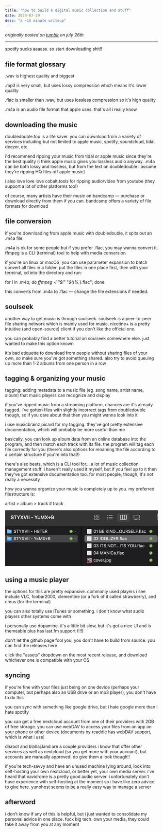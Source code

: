```yaml
---
title: "how to build a digital music collection and stuff"
date: 2024-07-29
desc: "a ~15 minute writeup"
---
```


*originally posted on [tumblr](https://www.tumblr.com/stellophiliac/757034541542195200/how-to-build-a-digital-music-collection-and-stuff) on july 26th*

***
spotify sucks aaaass. so start downloading shit!!

## file format glossary

.wav is highest quality and biggest

.mp3 is very small, but uses lossy compression which means it's lower quality

.flac is smaller than .wav, but uses lossless compression so it's high quality

.m4a is an audio file format that apple uses. that's all i really know

## downloading the music

doubledouble.top is a life saver. you can download from a variety of services including but not limited to apple music, spotify, soundcloud, tidal, deezer, etc. 

i'd recommend ripping your music from tidal or apple music since they're the best quality (i think apple music gives you lossless audio anyway. .m4a can be both lossy and lossless, but from the text on doubledouble i assume they're ripping HQ files off apple music)

i also love love love cobalt.tools for ripping audio/video from youtube (they support a lot of other platforms too!)

of course, many artists have their music on bandcamp — purchase or download directly from them if you can. bandcamp offers a variety of file formats for download

## file conversion

if you're downloading from apple music with doubledouble, it spits out an .m4a file. 

.m4a is ok for some people but if you prefer .flac, you may wanna convert it. ffmpeg is a CLI (terminal) tool to help with media conversion

if you're on linux or macOS, you can use parameter expansion to batch convert all files in a folder. put the files in one place first, then with your terminal, cd into the directory and run:

for i in *.m4a; do ffmpeg -i "$i" "${i%.*}.flac"; done

this converts from .m4a to .flac — change the file extensions if needed.

## soulseek

another way to get music is through soulseek. soulseek is a peer-to-peer file sharing network which is mainly used for music. nicotine+ is a pretty intuitive (and open-source) client if you don't like the official one.

you can probably find a better tutorial on soulseek somewhere else. just wanted to make this option known

it's bad etiquette to download from people without sharing files of your own, so make sure you've got something shared. also try to avoid queuing up more than 1-2 albums from one person in a row

## tagging & organizing your music

tagging: adding metadata to a music file (eg. song name, artist name, album) that music players can recognize and display

if you've ripped music from a streaming platform, chances are it's already tagged. i've gotten files with slightly incorrect tags from doubledouble though, so if you care about that then you might wanna look into it

i use musicbrainz picard for my tagging. they've got pretty extensive documentation, which will probably be more useful than me

basically, you can look up album data from an online database into the program, and then match each track with its file. the program will tag each file correctly for you (there's also options for renaming the file according to a certain structure if you're into that!)

there's also beets, which is a CLI tool for... a lot of music collection management stuff. i haven't really used it myself, but if you feel up to it then they've got extensive documentation too. for most people, though, it's not really a necessity

how you wanna organize your music is completely up to you. my preferred filestructure is:

artist > album > track # track

![macOS finder screenshot of a folder with STYXVII's Y=MX+B album. each track is named with its track number followed by the track name](./files.png)

## using a music player

the options for this are pretty expansive. commonly used players i see include VLC, foobar2000, clementine (or a fork of it called strawberry), and cmus (for the terminal)

you can also totally use iTunes or something. i don't know what audio players other systems come with

i personally use dopamine. it's a little bit slow, but it's got a nice UI and is themeable plus has last.fm support (!!!)

don't let the github page fool you, you don't have to build from source. you can find the releases here

click the "assets" dropdown on the most recent release, and download whichever one is compatible with your OS

## syncing

if you're fine with your files just being on one device (perhaps your computer, but perhaps also an USB drive or an mp3 player), you don't have to do this

you can sync with something like google drive, but i hate google more than i hate spotify

you can get a free nextcloud account from one of their providers with 2GB of free storage. you can use webDAV to access your files from an app on your phone or other device (documents by readdle has webDAV support, which is what i use)

disroot and blahaj.land are a couple providers i know that offer other services as well as nextcloud (so you get more with your account), but accounts are manually approved. do give them a look though!!

if you're tech-savvy and have an unused machine lying around, look into self-hosting your own nextcloud, or better yet, your own media server. i've heard that navidrome is a pretty good audio server. i unfortunately don't have experience with self-hosting at the moment so i have like zero advice to give here. yunohost seems to be a really easy way to manage a server

## afterword 

i don't know if any of this is helpful, but i just wanted to consolidate my personal advice in one place. fuck big tech. own your media, they could take it away from you at any moment